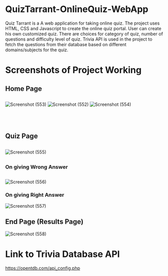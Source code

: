 # QuizTarrant-OnlineQuiz-WebApp
Quiz Tarrant is a A web application for taking online quiz. The project uses HTML, CSS and Javascript to create the online quiz portal.
User can create his own customized quiz. There are choices for category of quiz, number of questions and difficulty level of quiz.
Trivia API is used in the project to fetch the questions from their database based on different domains/subjects for the quiz.  

# Screenshots of Project Working
## Home Page
##
![Screenshot (553)](https://user-images.githubusercontent.com/56537415/135166587-ff549a0b-e85a-42f2-9f37-fb4571b4bb1a.png)
![Screenshot (552)](https://user-images.githubusercontent.com/56537415/135166590-d926fb30-1797-4d70-ac65-2d6558993570.png)
![Screenshot (554)](https://user-images.githubusercontent.com/56537415/135166592-54dedd97-7788-4898-b916-930163169ed9.png)
<br/>
<br/>
<br/>
<br/>
## Quiz Page
##
![Screenshot (555)](https://user-images.githubusercontent.com/56537415/135166644-8763b2bf-c8b5-44ce-8772-4c20175807da.png)
##
### On giving Wrong Answer
##
![Screenshot (556)](https://user-images.githubusercontent.com/56537415/135166723-de03e979-aab1-4b38-a02a-fa213512b81d.png)

### On giving Right Answer
![Screenshot (557)](https://user-images.githubusercontent.com/56537415/135166685-1317d074-36a0-446b-a4fb-a98169e7f55c.png)

## End Page (Results Page)
![Screenshot (558)](https://user-images.githubusercontent.com/56537415/135166775-8b7df110-3f28-4c9e-aab5-b81327a19a65.png)


# Link to Trivia Database API
https://opentdb.com/api_config.php
